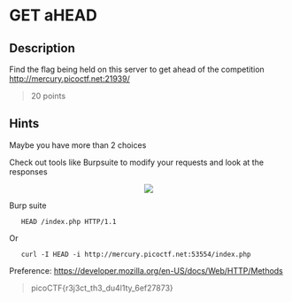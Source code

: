 # GET aHEAD

## Description
Find the flag being held on this server to get ahead of the competition http://mercury.picoctf.net:21939/ 
> 20 points

## Hints
Maybe you have more than 2 choices

Check out tools like Burpsuite to modify your requests and look at the responses

<div align="center">
  <img src="https://user-images.githubusercontent.com/83420725/173170572-df45e673-1961-4d28-b4ae-a29fc5a7c9f8.png">
</div>

Burp suite

       HEAD /index.php HTTP/1.1

Or
      
       curl -I HEAD -i http://mercury.picoctf.net:53554/index.php


Preference: https://developer.mozilla.org/en-US/docs/Web/HTTP/Methods

> picoCTF{r3j3ct_th3_du4l1ty_6ef27873}
